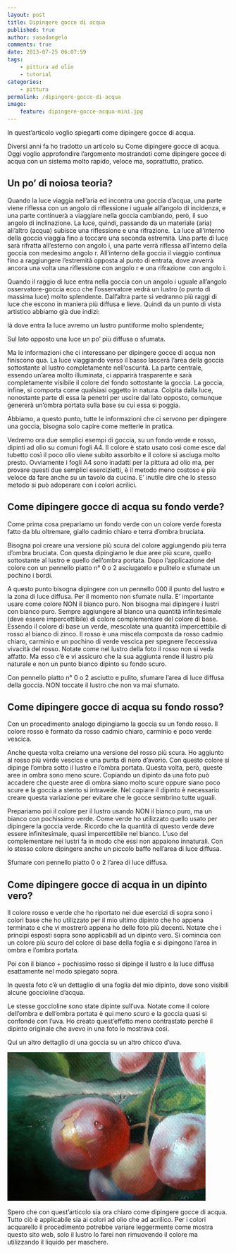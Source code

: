 ```yaml
---
layout: post
title: Dipingere gocce di acqua
published: true
author: sasadangelo
comments: true
date: 2013-07-25 06:07:59
tags:
    - pittura ad olio
    - tutorial
categories:
    - pittura
permalink: /dipingere-gocce-di-acqua
image:
    feature: dipingere-gocce-acqua-mini.jpg
---
```




  In quest&#8217;articolo voglio spiegarti come dipingere gocce di acqua.





  Diversi anni fa ho tradotto un articolo su Come dipingere gocce di acqua. Oggi voglio approfondire l&#8217;argomento mostrandoti come dipingere gocce di acqua con un sistema molto rapido, veloce ma, soprattutto, pratico.


## Un po&#8217; di noiosa teoria?


  Quando la luce viaggia nell&#8217;aria ed incontra una goccia d&#8217;acqua, una parte viene riflessa con un angolo di riflessione i uguale all&#8217;angolo di incidenza, e una parte continuerà a viaggiare nella goccia cambiando, però, il suo angolo di inclinazione. La luce, quindi, passando da un materiale (aria) all&#8217;altro (acqua) subisce una riflessione e una rifrazione.&nbsp; La luce all&#8217;interno della goccia viaggia fino a toccare una seconda estremità. Una parte di luce sarà rifratta all&#8217;esterno con angolo i, una parte verrà riflessa all&#8217;interno della goccia con medesimo angolo r. All&#8217;interno della goccia il viaggio continua fino a raggiungere l&#8217;estremità opposta al punto di entrata, dove avverrà ancora una volta una riflessione con angolo r e una rifrazione&nbsp; con angolo i.





  Quando il raggio di luce entra nella goccia con un angolo i uguale all&#8217;angolo osservatore-goccia ecco che l&#8217;osservatore vedrà un lustro (o punto di massima luce) molto splendente. Dall&#8217;altra parte si vedranno più raggi di luce che escono in maniera più diffusa e lieve. Quindi da un punto di vista artistico abbiamo già due indizi:



  là dove entra la luce avremo un lustro puntiforme molto splendente;


  Sul lato opposto una luce un po&#8217; più diffusa o sfumata.





  Ma le informazioni che ci interessano per dipingere gocce di acqua non finiscono qua. La luce viaggiando verso il basso lascerà l&#8217;area della goccia sottostante al lustro completamente nell&#8217;oscurità. La parte centrale, essendo un&#8217;area molto illuminata, ci apparirà trasparente e sarà completamente visibile il colore del fondo sottostante la goccia. La goccia, infine, si comporta come qualsiasi oggetto in natura. Colpita dalla luce, nonostante parte di essa la penetri per uscire dal lato opposto, comunque genererà un&#8217;ombra portata sulla base su cui essa si poggia.





  Abbiamo, a questo punto, tutte le informazioni che ci servono per dipingere una goccia, bisogna solo capire come metterle in pratica.



  Vedremo ora due semplici esempi di goccia, su un fondo verde e rosso, dipinti ad olio su comuni fogli A4. Il colore è stato usato così come esce dal tubetto così il poco olio viene subito assorbito e il colore si asciuga molto presto. Ovviamente i fogli A4 sono inadatti per la pittura ad olio ma, per provare questi due semplici esercizietti, è il metodo meno costoso e più veloce da fare anche su un tavolo da cucina. E&#8217; inutile dire che lo stesso metodo si può adoperare con i colori acrilici.


## Come dipingere gocce di acqua su fondo verde?


  Come prima cosa prepariamo un fondo verde con un colore verde foresta fatto da blu oltremare, giallo cadmio chiaro e terra d&#8217;ombra bruciata.





  Bisogna poi creare una versione più scura del colore aggiungendo più terra d&#8217;ombra bruciata. Con questa dipingiamo le due aree più scure, quello sottostante al lustro e quello dell&#8217;ombra portata. Dopo l&#8217;applicazione del colore con un pennello piatto n° 0 o 2 asciugatelo e pulitelo e sfumate un pochino i bordi.





  A questo punto bisogna dipingere con un pennello 000 il punto del lustro e la zona di luce diffusa. Per il momento non sfumate nulla. E&#8217; importante usare come colore NON il bianco puro. Non bisogna mai dipingere i lustri con bianco puro. Sempre aggiungere al bianco una quantità infinitesimale (deve essere impercettibile) di colore complementare del colore di base. Essendo il colore di base un verde, mescolate una quantità impercettibile di rosso al bianco di zinco. Il rosso è una miscela composta da rosso cadmio chiaro, carminio e un pochino di verde vescica per spegnere l&#8217;eccessiva vivacità del rosso. Notate come nel lustro della foto il rosso non si veda affatto. Ma esso c&#8217;è e vi assicuro che la sua aggiunta rende il lustro più naturale e non un punto bianco dipinto su fondo scuro.





  Con pennello piatto n° 0 o 2 asciutto e pulito, sfumare l&#8217;area di luce diffusa della goccia. NON toccate il lustro che non va mai sfumato.




## Come dipingere gocce di acqua su fondo rosso?


  Con un procedimento analogo dipingiamo la goccia su un fondo rosso. Il colore rosso è formato da rosso cadmio chiaro, carminio e poco verde vescica.





  Anche questa volta creiamo una versione del rosso più scura. Ho aggiunto al rosso più verde vescica e una punta di nero d&#8217;avorio. Con questo colore si dipinge l&#8217;ombra sotto il lustro e l&#8217;ombra portata. Questa volta, però, queste aree in ombra sono meno scure. Copiando un dipinto da una foto può accadere che queste aree di ombra siano molto scure oppure siano poco scure e la goccia a stento si intravede. Nel copiare il dipinto è necessario creare questa variazione per evitare che le gocce sembrino tutte uguali.





  Prepariamo poi il colore per il lustro usando NON il bianco puro, ma un bianco con pochissimo verde. Come verde ho utilizzato quello usato per dipingere la goccia verde. Ricordo che la quantità di questo verde deve essere infinitesimale, quasi impercettibile nel bianco. L&#8217;uso del complementare nei lustri fa in modo che essi non appaiono innaturali. Con lo stesso colore dipingere anche un piccolo baffo nell&#8217;area di luce diffusa.





  Sfumare con pennello piatto 0 o 2 l&#8217;area di luce diffusa.




## Come dipingere gocce di acqua in un dipinto vero?


  Il colore rosso e verde che ho riportato nei due esercizi di sopra sono i colori base che ho utilizzato per il mio ultimo dipinto che ho appena terminato e che vi mostrerò appena ho delle foto più decenti. Notate che i principi esposti sopra sono applicabili ad un dipinto vero. Si comincia con un colore più scuro del colore di base della foglia e si dipingono l&#8217;area in ombra e l&#8217;ombra portata.





  Poi con il bianco + pochissimo rosso si dipinge il lustro e la luce diffusa esattamente nel modo spiegato sopra.





  In questa foto c&#8217;è un dettaglio di una foglia del mio dipinto, dove sono visibili alcune goccioline d&#8217;acqua.





  Le stesse goccioline sono state dipinte sull&#8217;uva. Notate come il colore dell&#8217;ombra e dell&#8217;ombra portata è qui meno scuro e la goccia quasi si confonde con l&#8217;uva. Ho creato quest&#8217;effetto meno contrastato perché il dipinto originale che avevo in una foto lo mostrava così.





  Qui un altro dettaglio di una goccia su un altro chicco d&#8217;uva.


![Dipingere Gocce di Acqua su Uva][1]


  Spero che con quest&#8217;articolo sia ora chiaro come dipingere gocce di acqua. Tutto ciò è applicabile sia ai colori ad olio che ad acrilico. Per i colori acquarello il procedimento potrebbe variare leggermente come mostra questo sito web, solo il lustro lo farei non rimuovendo il colore ma utilizzando il liquido per maschere.


 [1]: /wp-content/uploads/dipingere-gocce-acqua-13.jpg "Dipingere Gocce di Acqua su Uva"